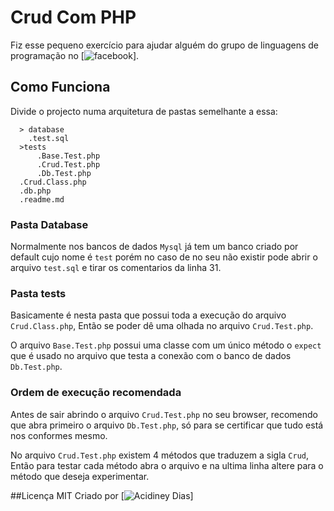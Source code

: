 # Crud Com PHP

Fiz esse pequeno exercício para ajudar alguém do grupo de linguagens de programação no [![facebook](https://www.facebook.com/groups/programadoresincriveis/)].

## Como Funciona

Divide o projecto numa arquitetura de pastas semelhante a essa:
```
  > database
    .test.sql
  >tests
      .Base.Test.php
      .Crud.Test.php
      .Db.Test.php
  .Crud.Class.php
  .db.php
  .readme.md
```

### Pasta Database
  Normalmente nos bancos de dados ``Mysql`` já tem um banco criado por default cujo nome é ``test`` porém no caso de no seu não existir pode abrir o arquivo ``test.sql`` e tirar os comentarios da linha 31.

### Pasta tests
  Basicamente é nesta pasta que possui toda a execução do arquivo ``Crud.Class.php``,  Então se poder dê uma olhada no arquivo ``Crud.Test.php``.

  O arquivo ``Base.Test.php`` possui uma classe com um único método o ``expect`` que é usado no arquivo que testa a conexão com o banco de dados ``Db.Test.php``.

### Ordem de execução recomendada
  Antes de sair abrindo o arquivo ``Crud.Test.php`` no seu browser, recomendo que abra primeiro o arquivo ``Db.Test.php``, só para se certificar que tudo está nos conformes mesmo.

  No arquivo ``Crud.Test.php`` existem 4 métodos que traduzem a sigla ``Crud``, Então para testar cada método abra o arquivo e na ultima linha altere para o método que deseja experimentar.

##Licença
MIT
Criado por [![Acidiney Dias](www.facebook.com/acidiney.dias)]
